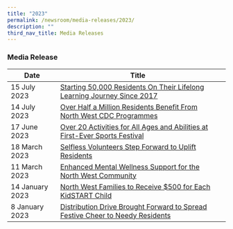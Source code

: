 ```yaml
---
title: "2023"
permalink: /newsroom/media-releases/2023/
description: ""
third_nav_title: Media Releases
---
```

### Media Release



| Date | Title |  |
| -------- | -------- | -------- |
| 15 July 2023 |[Starting 50,000 Residents On Their Lifelong Learning Journey Since 2017 ](/files/Media%20Advisory/media%20advisory%20-%20skillsfuture%20festival%20north%20west%20for%20media.pdf)
| 14 July 2023 | [Over Half a Million Residents Benefit From North West CDC Programmes](/files/Media%20Advisory/media%20advisory%20-%20north%20west%20district%20meeting%202023.pdf)
| 17 June 2023 | [Over 20 Activities for All Ages and Abilities at First-Ever Sports Festival](/files/Media%20Advisory/media%20advisory%20-%20healthiersg%20fest%20at%20north%20west.pdf)
| 18 March 2023 | [Selfless Volunteers Step Forward to Uplift Residents](/files/Media%20Advisory/Media%20Advisory-North%20West%20Volunteers%20Awards%202023.pdf)
| 11 March 2023 | [Enhanced Mental Wellness Support for the North West Community](/files/Media%20Advisory/Media%20Advisory%20-%20Mental%20Wellness%20@%20North%20West.pdf)
| 14 January 2023    |[North West Families to Receive $500 for Each KidSTART Child](/files/Media%20Advisory/Media%20Advisory%20-%20Little%20Steps%20at%20North%20West.pdf)
| 8 January 2023    |[Distribution Drive Brought Forward to Spread Festive Cheer to Needy Residents](/files/Media%20Advisory/Media%20Advisory%20-%20WeCare%20at%20North%20West%20Service%20Weeks%20(NSL).pdf)